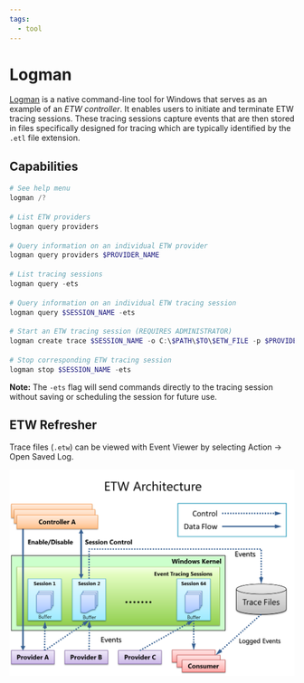 ```yaml
---
tags:
  - tool
---
```

# Logman

[Logman](https://learn.microsoft.com/en-us/windows-server/administration/windows-commands/logman) is a native command-line tool for Windows that serves as an example of an _ETW controller_. It enables users to initiate and terminate ETW tracing sessions. These tracing sessions capture events that are then stored in files specifically designed for tracing which are typically identified by the `.etl` file extension.

## Capabilities

```powershell
# See help menu
logman /?

# List ETW providers
logman query providers

# Query information on an individual ETW provider
logman query providers $PROVIDER_NAME

# List tracing sessions
logman query -ets

# Query information on an individual ETW tracing session
logman query $SESSION_NAME -ets

# Start an ETW tracing session (REQUIRES ADMINISTRATOR)
logman create trace $SESSION_NAME -o C:\$PATH\$TO\$ETW_FILE -p $PROVIDER_NAME -ets

# Stop corresponding ETW tracing session
logman stop $SESSION_NAME -ets
```

**Note:** The `-ets` flag will send commands directly to the tracing session without saving or scheduling the session for future use.

## ETW Refresher

Trace files (`.etw`) can be viewed with Event Viewer by selecting Action -> Open Saved Log.

![](Attachments/etw.png)
